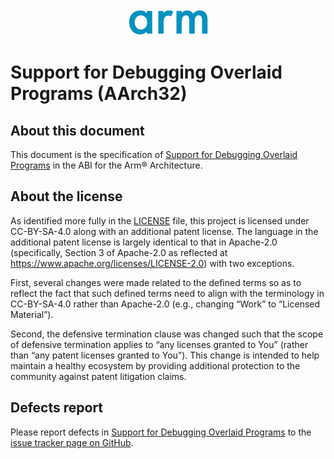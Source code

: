 <div align="center">
   <img src="Arm_logo_blue_150MN.png" />
</div>

# Support for Debugging Overlaid Programs (AArch32)


## About this document

This document is the specification of [Support for Debugging Overlaid
Programs](dbgovl32.rst) in the ABI for the Arm® Architecture.

## About the license

As identified more fully in the [LICENSE](LICENSE) file, this project
is licensed under CC-BY-SA-4.0 along with an additional patent
license.  The language in the additional patent license is largely
identical to that in Apache-2.0 (specifically, Section 3 of Apache-2.0
as reflected at https://www.apache.org/licenses/LICENSE-2.0) with two
exceptions.

First, several changes were made related to the defined terms so as to
reflect the fact that such defined terms need to align with the
terminology in CC-BY-SA-4.0 rather than Apache-2.0 (e.g., changing
“Work” to “Licensed Material”).

Second, the defensive termination clause was changed such that the
scope of defensive termination applies to “any licenses granted to
You” (rather than “any patent licenses granted to You”).  This change
is intended to help maintain a healthy ecosystem by providing
additional protection to the community against patent litigation
claims.

## Defects report

Please report defects in [Support for Debugging Overlaid
Programs](dbgovl32.rst) to the [issue tracker page on
GitHub](https://github.com/ARM-software/abi-aa/issues).
